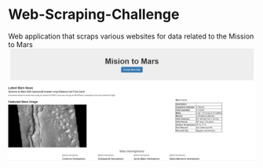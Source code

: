 # Web-Scraping-Challenge
 Web application that scraps various websites for data related to the Mission to Mars
![](Captura.JPG)
